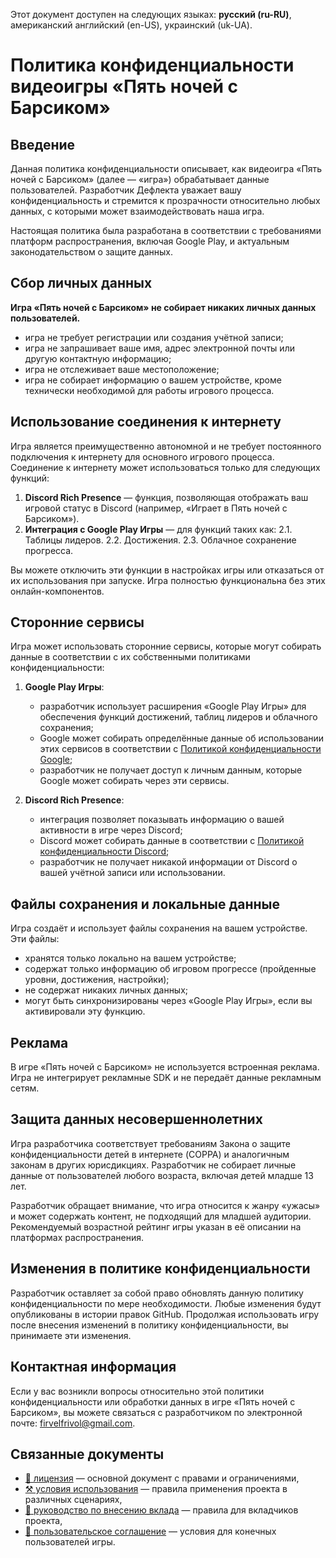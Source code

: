 Этот документ доступен на следующих языках: **русский (ru-RU)**, американский английский (en-US), украинский (uk-UA).

# Политика конфиденциальности видеоигры «Пять ночей с Барсиком»

## Введение

Данная политика конфиденциальности описывает, как видеоигра «Пять ночей с Барсиком» (далее — «игра») обрабатывает данные пользователей. Разработчик Дефлекта уважает вашу конфиденциальность и стремится к прозрачности относительно любых данных, с которыми может взаимодействовать наша игра.

Настоящая политика была разработана в соответствии с требованиями платформ распространения, включая Google Play, и актуальным законодательством о защите данных.

## Сбор личных данных

**Игра «Пять ночей с Барсиком» не собирает никаких личных данных пользователей.**

* игра не требует регистрации или создания учётной записи;
* игра не запрашивает ваше имя, адрес электронной почты или другую контактную информацию;
* игра не отслеживает ваше местоположение;
* игра не собирает информацию о вашем устройстве, кроме технически необходимой для работы игрового процесса.

## Использование соединения к интернету

Игра является преимущественно автономной и не требует постоянного подключения к интернету для основного игрового процесса. Соединение к интернету может использоваться только для следующих функций:

1. **Discord Rich Presence** — функция, позволяющая отображать ваш игровой статус в Discord (например, «Играет в Пять ночей с Барсиком»).
2. **Интеграция с Google Play Игры** — для функций таких как:
2.1. Таблицы лидеров.
2.2. Достижения.
2.3. Облачное сохранение прогресса.

Вы можете отключить эти функции в настройках игры или отказаться от их использования при запуске. Игра полностью функциональна без этих онлайн-компонентов.

## Сторонние сервисы

Игра может использовать сторонние сервисы, которые могут собирать данные в соответствии с их собственными политиками конфиденциальности:

1. **Google Play Игры**:
   * разработчик использует расширения «Google Play Игры» для обеспечения функций достижений, таблиц лидеров и облачного сохранения;
   * Google может собирать определённые данные об использовании этих сервисов в соответствии с [Политикой конфиденциальности Google](https://policies.google.com/privacy);
   * разработчик не получает доступ к личным данным, которые Google может собирать через эти сервисы.

2. **Discord Rich Presence**:
   * интеграция позволяет показывать информацию о вашей активности в игре через Discord;
   * Discord может собирать данные в соответствии с [Политикой конфиденциальности Discord](https://discord.com/privacy);
   * разработчик не получает никакой информации от Discord о вашей учётной записи или использовании.

## Файлы сохранения и локальные данные

Игра создаёт и использует файлы сохранения на вашем устройстве. Эти файлы:

* хранятся только локально на вашем устройстве;
* содержат только информацию об игровом прогрессе (пройденные уровни, достижения, настройки);
* не содержат никаких личных данных;
* могут быть синхронизированы через «Google Play Игры», если вы активировали эту функцию.

## Реклама

В игре «Пять ночей с Барсиком» не используется встроенная реклама. Игра не интегрирует рекламные SDK и не передаёт данные рекламным сетям.

## Защита данных несовершеннолетних

Игра разработчика соответствует требованиям Закона о защите конфиденциальности детей в интернете (COPPA) и аналогичным законам в других юрисдикциях. Разработчик не собирает личные данные от пользователей любого возраста, включая детей младше 13 лет.

Разработчик обращает внимание, что игра относится к жанру «ужасы» и может содержать контент, не подходящий для младшей аудитории. Рекомендуемый возрастной рейтинг игры указан в её описании на платформах распространения.

## Изменения в политике конфиденциальности

Разработчик оставляет за собой право обновлять данную политику конфиденциальности по мере необходимости. Любые изменения будут опубликованы в истории правок GitHub. Продолжая использовать игру после внесения изменений в политику конфиденциальности, вы принимаете эти изменения.

## Контактная информация

Если у вас возникли вопросы относительно этой политики конфиденциальности или обработки данных в игре «Пять ночей с Барсиком», вы можете связаться с разработчиком по электронной почте: <firvelfrivol@gmail.com>.

## Связанные документы

* [📜 лицензия](/docs/LICENSE_ru-RU.md) — основной документ с правами и ограничениями,
* [⚒️ условия использования](/docs/TERMS_OF_USE_ru-RU.md) — правила применения проекта в различных сценариях,
* [🤝 руководство по внесению вклада](/docs/CONTRIBUTING_ru-RU.md) — правила для вкладчиков проекта,
* [📄 пользовательское соглашение](/docs/EULA_ru-RU.md) — условия для конечных пользователей игры.
